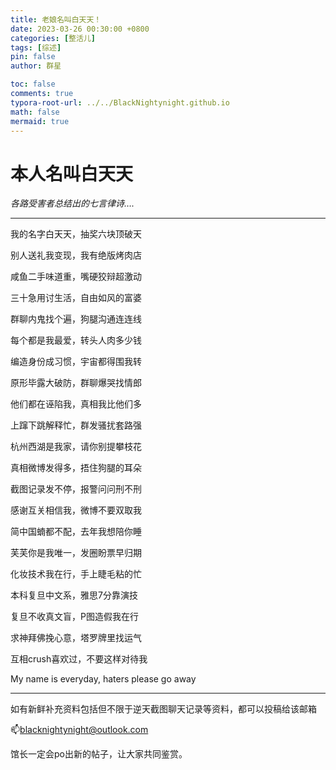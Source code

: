 ```yaml
---
title: 老娘名叫白天天！
date: 2023-03-26 00:30:00 +0800
categories: [整活儿]
tags: [综述]
pin: false
author: 群星

toc: false
comments: true
typora-root-url: ../../BlackNightynight.github.io
math: false
mermaid: true
---
```


# 本人名叫白天天

*各路受害者总结出的七言律诗….*

------

我的名字白天天，抽奖六块顶破天

别人送礼我变现，我有绝版烤肉店

咸鱼二手味道重，嘴硬狡辩超激动

三十急用讨生活，自由如风的富婆

群聊内鬼找个遍，狗腿沟通连连线

每个都是我最爱，转头人肉多少钱

编造身份成习惯，宇宙都得围我转

原形毕露大破防，群聊爆哭找情郎

他们都在诬陷我，真相我比他们多

上蹿下跳解释忙，群发骚扰套路强

杭州西湖是我家，请你别提攀枝花

真相微博发得多，捂住狗腿的耳朵

截图记录发不停，报警问问刑不刑

感谢互关相信我，微博不要双取我

简中国蝻都不配，去年我想陪你睡

芙芙你是我唯一，发圈盼票早归期

化妆技术我在行，手上睫毛粘的忙

本科复旦中文系，雅思7分靠演技

复旦不收真文盲，P图造假我在行

求神拜佛挽心意，塔罗牌里找运气

互相crush喜欢过，不要这样对待我

My name is everyday, haters please go away

------

如有新鲜补充资料包括但不限于逆天截图聊天记录等资料，都可以投稿给该邮箱

📫blacknightynight@outlook.com 

馆长一定会po出新的帖子，让大家共同鉴赏。